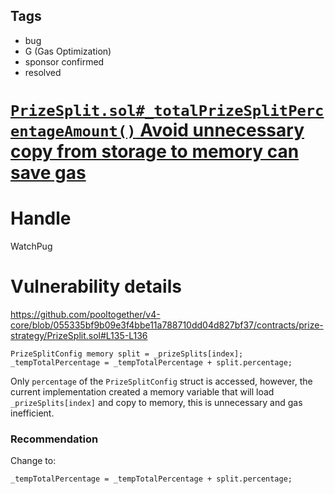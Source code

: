 ## Tags

- bug
- G (Gas Optimization)
- sponsor confirmed
- resolved

# [`PrizeSplit.sol#_totalPrizeSplitPercentageAmount()` Avoid unnecessary copy from storage to memory can save gas](https://github.com/code-423n4/2021-10-pooltogether-findings/issues/40) 

# Handle

WatchPug


# Vulnerability details

https://github.com/pooltogether/v4-core/blob/055335bf9b09e3f4bbe11a788710dd04d827bf37/contracts/prize-strategy/PrizeSplit.sol#L135-L136

```solidity
PrizeSplitConfig memory split = _prizeSplits[index];
_tempTotalPercentage = _tempTotalPercentage + split.percentage;
```

Only `percentage` of the `PrizeSplitConfig` struct is accessed, however, the current implementation created a memory variable that will load `_prizeSplits[index]` and copy to memory, this is unnecessary and gas inefficient.

### Recommendation

Change to:

```solidity
_tempTotalPercentage = _tempTotalPercentage + split.percentage;
```

